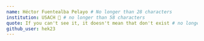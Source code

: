 ```yaml
---
name: Héctor Fuentealba Pelayo # No longer than 28 characters
institution: USACH 🚩 # no longer than 58 characters
quote: If you can't see it, it doesn't mean that don't exist # no longer than 100 characters, avoid using quotes(") to guarantee the format remains the same.
github_user: hek23
---
```

